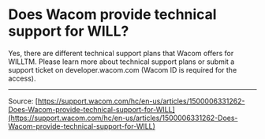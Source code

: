 # Does Wacom provide technical support for WILL?

Yes, there are different technical support plans that Wacom offers for WILLTM. Please learn more about technical support plans or submit a support ticket on developer.wacom.com (Wacom ID is required for the access).

---
Source: [https://support.wacom.com/hc/en-us/articles/1500006331262-Does-Wacom-provide-technical-support-for-WILL](https://support.wacom.com/hc/en-us/articles/1500006331262-Does-Wacom-provide-technical-support-for-WILL)
